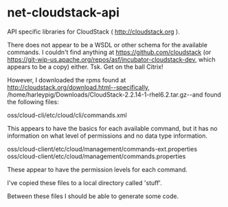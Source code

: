 net-cloudstack-api
==================

API specific libraries for CloudStack ( http://cloudstack.org ).

There does not appear to be a WSDL or other schema for the available commands. I couldn't find anything at
https://github.com/cloudstack (or https://git-wip-us.apache.org/repos/asf/incubator-cloudstack-dev, which appears to be a copy)
either. Tsk. Get on the ball Citrix!

However, I downloaded the rpms found at http://cloudstack.org/download.html--specifically,
/home/harleypig/Downloads/CloudStack-2.2.14-1-rhel6.2.tar.gz--and found the following files:


oss/cloud-cli/etc/cloud/cli/commands.xml

This appears to have the basics for each available command, but it has no information on what level of permissions and no data type
information.

oss/cloud-client/etc/cloud/management/commands-ext.properties
oss/cloud-client/etc/cloud/management/commands.properties

These appear to have the permission levels for each command.

I've copied these files to a local directory called 'stuff'.

Between these files I should be able to generate some code.
